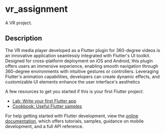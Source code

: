# vr_assignment

A VR  project.

## Description
The VR media player developed as a Flutter plugin for 360-degree videos is an innovative application seamlessly integrated with Flutter's UI toolkit. Designed for cross-platform deployment on iOS and Android, this plugin offers users an immersive experience, enabling smooth navigation through 360-degree environments with intuitive gestures or controllers. Leveraging Flutter's animation capabilities, developers can create dynamic effects, and customizable UI elements enhance the user interface's aesthetics



A few resources to get you started if this is your first Flutter project:

- [Lab: Write your first Flutter app](https://docs.flutter.dev/get-started/codelab)
- [Cookbook: Useful Flutter samples](https://docs.flutter.dev/cookbook)

For help getting started with Flutter development, view the
[online documentation](https://docs.flutter.dev/), which offers tutorials,
samples, guidance on mobile development, and a full API reference.
